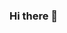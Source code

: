 ### Hi there 👋

<!-- ![](https://github-readme-stats.vercel.app/api?username=Jellix&show_icons=true&theme=dark)
![](https://github-readme-stats.vercel.app/api/top-langs/?username=Jellix&langs_count=3&theme=dark)
-->

<!--
**Jellix/Jellix** is a ✨ _special_ ✨ repository because its `README.md` (this file) appears on your GitHub profile.

Here are some ideas to get you started:

- 🔭 I’m currently working on ...
- 🌱 I’m currently learning ...
- 👯 I’m looking to collaborate on ...
- 🤔 I’m looking for help with ...
- 💬 Ask me about ...
- 📫 How to reach me: ...
- 😄 Pronouns: ...
- ⚡ Fun fact: ...
-->
